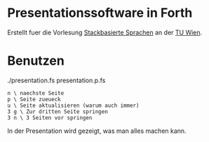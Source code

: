 Presentationssoftware in Forth
==============================

Erstellt fuer die Vorlesung [Stackbasierte Sprachen](http://www.complang.tuwien.ac.at/anton/lvas/stack) an der [TU Wien](http://www.tuwien.ac.at).

Benutzen
========

./presentation.fs presentation.p.fs

    n \ naechste Seite
    p \ Seite zueueck
    u \ Seite aktualisieren (warum auch immer)
    3 g \ Zur dritten Seite springen
    3 n \ 3 Seiten vor springen

In der Presentation wird gezeigt, was man alles machen kann.
